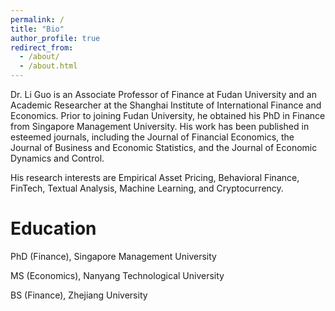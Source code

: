 ```yaml
---
permalink: /
title: "Bio"
author_profile: true
redirect_from: 
  - /about/
  - /about.html
---
```


Dr. Li Guo is an Associate Professor of Finance at Fudan University and an Academic Researcher at the Shanghai Institute of International Finance and Economics. Prior to joining Fudan University, he obtained his PhD in Finance from Singapore Management University. His work has been published in esteemed journals, including the Journal of Financial Economics, the Journal of Business and Economic Statistics, and the Journal of Economic Dynamics and Control.

His research interests are Empirical Asset Pricing, Behavioral Finance, FinTech, Textual Analysis, Machine Learning, and Cryptocurrency. 


Education
======
PhD (Finance), Singapore Management University

MS (Economics), Nanyang Technological University

BS (Finance), Zhejiang University

